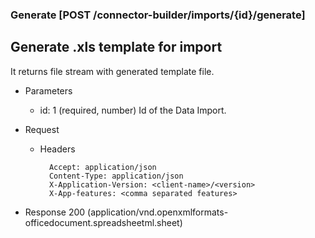 ### Generate [POST /connector-builder/imports/{id}/generate]

## Generate .xls template for import

It returns file stream with generated template file. 

+ Parameters
    + id: 1 (required, number) 
        Id of the Data Import.

+ Request
    + Headers

            Accept: application/json
            Content-Type: application/json
            X-Application-Version: <client-name>/<version>
            X-App-features: <comma separated features>

+ Response 200 (application/vnd.openxmlformats-officedocument.spreadsheetml.sheet)

<!-- include(../../error_responses.md) -->
